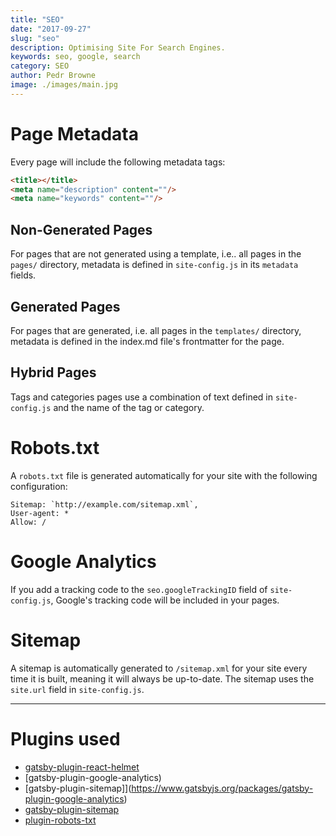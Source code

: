 ```yaml
---
title: "SEO"
date: "2017-09-27"
slug: "seo"
description: Optimising Site For Search Engines.
keywords: seo, google, search
category: SEO
author: Pedr Browne
image: ./images/main.jpg
---
```


# Page Metadata

Every page will include the following metadata tags:

```html
<title></title>
<meta name="description" content=""/>
<meta name="keywords" content=""/>
```

## Non-Generated Pages

For pages that are not generated using a template, i.e.. all pages in the
`pages/` directory, metadata is defined in `site-config.js` in its `metadata`
fields.

## Generated Pages

For pages that are generated, i.e. all pages in the `templates/` directory,
metadata is defined in the index.md file's frontmatter for the page.

## Hybrid Pages

Tags and categories pages use a combination of text defined in `site-config.js`
and the name of the tag or category.

# Robots.txt

A `robots.txt` file is generated automatically for your site with the following
configuration:

```text
Sitemap: `http://example.com/sitemap.xml`,
User-agent: *
Allow: /
```

# Google Analytics

If you add a tracking code to the `seo.googleTrackingID` field of
`site-config.js`, Google's tracking code will be included in your pages.

# Sitemap

A sitemap is automatically generated to `/sitemap.xml` for your site every time
it is built, meaning it will always be up-to-date. The sitemap uses the
`site.url` field in `site-config.js`.

---

# Plugins used

* [gatsby-plugin-react-helmet](https://www.gatsbyjs.org/packages/gatsby-plugin-react-helmet)
* [gatsby-plugin-google-analytics)
* [gatsby-plugin-sitemap]](https://www.gatsbyjs.org/packages/gatsby-plugin-google-analytics)
* [gatsby-plugin-sitemap](https://www.gatsbyjs.org/packages/gatsby-plugin-sitemap)
* [plugin-robots-txt](https://www.gatsbyjs.org/packages/gatsby-plugin-robots-txt)
